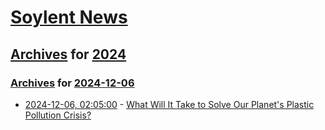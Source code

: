 # [Soylent News](../../../README.md)

## [Archives](../../index.md) for [2024](../index.md)

### [Archives](../../index.md) for [2024-12-06](index.md)

* [2024-12-06, 02:05:00](https://soylentnews.org/article.pl?sid=24/12/05/046258&from=rss) - [What Will It Take to Solve Our Planet's Plastic Pollution Crisis?](https://soylentnews.org/article.pl?sid=24/12/05/046258&from=rss)
